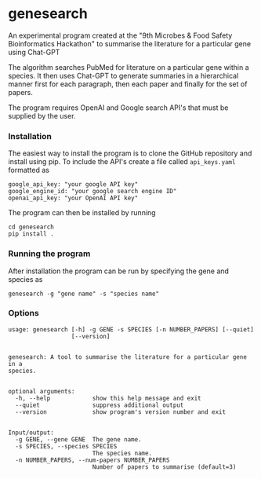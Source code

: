 # genesearch


An experimental program created at the "9th Microbes & Food Safety Bioinformatics Hackathon" to summarise the literature for a particular gene using Chat-GPT


The algorithm searches PubMed for literature on a particular gene within a species. It then uses Chat-GPT to generate summaries in a hierarchical manner first for each paragraph, then each paper and finally for the set of papers.


The program requires OpenAI and Google search API's that must be supplied by the user.




### Installation


The easiest way to install the program is to clone the GitHub repository and install using pip. To include the API's create a file called `api_keys.yaml` formatted as 


```
google_api_key: "your google API key"
google_engine_id: "your google search engine ID"
openai_api_key: "your OpenAI API key"
```


The program can then be installed by running


```
cd genesearch
pip install .
```


### Running the program


After installation the program can be run by specifying the gene and species as


```
genesearch -g "gene name" -s "species name"
```


### Options


```
usage: genesearch [-h] -g GENE -s SPECIES [-n NUMBER_PAPERS] [--quiet]
                  [--version]


genesearch: A tool to summarise the literature for a particular gene in a
species.


optional arguments:
  -h, --help            show this help message and exit
  --quiet               suppress additional output
  --version             show program's version number and exit


Input/output:
  -g GENE, --gene GENE  The gene name.
  -s SPECIES, --species SPECIES
                        The species name.
  -n NUMBER_PAPERS, --num-papers NUMBER_PAPERS
                        Number of papers to summarise (default=3)
```



